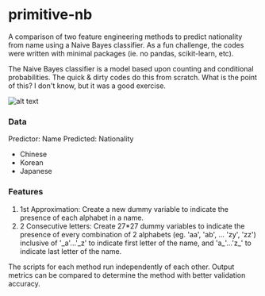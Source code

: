 # primitive-nb
A comparison of two feature engineering methods to predict nationality from name using a Naive Bayes classifier. As a fun challenge, the codes were written with minimal packages (ie. no pandas, scikit-learn, etc). 

The Naive Bayes classifier is a model based upon counting and conditional probabilities. The quick & dirty codes do this from scratch. What is the point of this? I don't know, but it was a good exercise.

![alt text](https://s3.ap-south-1.amazonaws.com/techleer/204.png)

### Data
Predictor: Name
Predicted: Nationality
- Chinese
- Korean
- Japanese


### Features
1. 1st Approximation: Create a new dummy variable to indicate the presence of each alphabet in a name.
2. 2 Consecutive letters: Create 27*27 dummy variables to indicate the presence of every combination of 2 alphabets (eg. 'aa', 'ab', ... 'zy', 'zz') inclusive of '\_a'...'\_z' to indicate first letter of the name, and 'a\_'...'z\_' to indicate last letter of the name.

The scripts for each method run independently of each other. Output metrics can be compared to determine the method with better validation accuracy.



